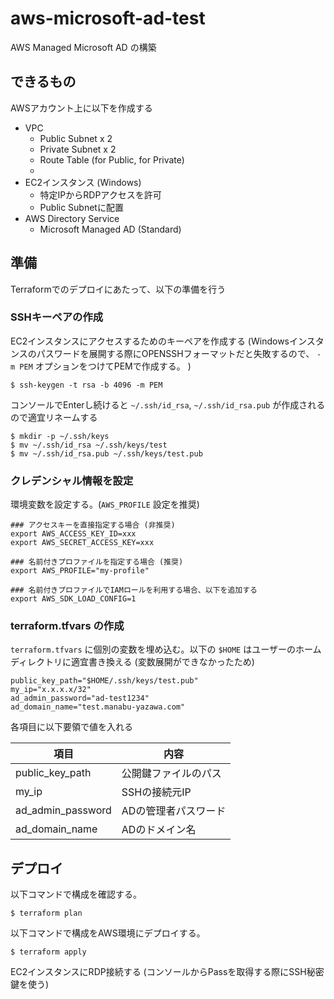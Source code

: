 # aws-microsoft-ad-test
AWS Managed Microsoft AD の構築

## できるもの

AWSアカウント上に以下を作成する

- VPC
    - Public Subnet x 2
    - Private Subnet x 2
    - Route Table (for Public, for Private)
    - 
- EC2インスタンス (Windows)
    - 特定IPからRDPアクセスを許可
    - Public Subnetに配置
- AWS Directory Service
    - Microsoft Managed AD (Standard)

## 準備

Terraformでのデプロイにあたって、以下の準備を行う

### SSHキーペアの作成

EC2インスタンスにアクセスするためのキーペアを作成する (Windowsインスタンスのパスワードを展開する際にOPENSSHフォーマットだと失敗するので、 `-m PEM` オプションをつけてPEMで作成する。
)

```
$ ssh-keygen -t rsa -b 4096 -m PEM
```

コンソールでEnterし続けると `~/.ssh/id_rsa`, `~/.ssh/id_rsa.pub` が作成されるので適宜リネームする

```
$ mkdir -p ~/.ssh/keys
$ mv ~/.ssh/id_rsa ~/.ssh/keys/test
$ mv ~/.ssh/id_rsa.pub ~/.ssh/keys/test.pub
```

### クレデンシャル情報を設定

環境変数を設定する。(`AWS_PROFILE` 設定を推奨)

```
### アクセスキーを直接指定する場合 (非推奨)
export AWS_ACCESS_KEY_ID=xxx
export AWS_SECRET_ACCESS_KEY=xxx

### 名前付きプロファイルを指定する場合 (推奨)
export AWS_PROFILE="my-profile"

### 名前付きプロファイルでIAMロールを利用する場合、以下を追加する
export AWS_SDK_LOAD_CONFIG=1
```

### terraform.tfvars の作成

`terraform.tfvars` に個別の変数を埋め込む。以下の `$HOME` はユーザーのホームディレクトリに適宜書き換える (変数展開ができなかったため)

```
public_key_path="$HOME/.ssh/keys/test.pub"
my_ip="x.x.x.x/32"
ad_admin_password="ad-test1234"
ad_domain_name="test.manabu-yazawa.com"
```

各項目に以下要領で値を入れる

| 項目 | 内容 |
|  ------ | ------ |
|  public_key_path | 公開鍵ファイルのパス |
|  my_ip | SSHの接続元IP |
| ad_admin_password | ADの管理者パスワード |
| ad_domain_name | ADのドメイン名 |

## デプロイ

以下コマンドで構成を確認する。

```
$ terraform plan
```

以下コマンドで構成をAWS環境にデプロイする。

```
$ terraform apply
```

EC2インスタンスにRDP接続する (コンソールからPassを取得する際にSSH秘密鍵を使う)

